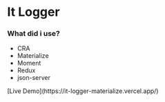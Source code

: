 # It Logger
### What did i use?
<ul>
  <li>CRA</li>
  <li>Materialize</li>
  <li>Moment</li>
  <li>Redux</li>
  <li>json-server</li>
 </ul>
 [Live Demo](https://it-logger-materialize.vercel.app/)
